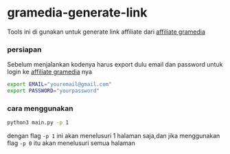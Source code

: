 # gramedia-generate-link
Tools ini di gunakan untuk generate link affiliate dari [affiliate gramedia](https://aff.gramedia.com/s/MrHMDcJDbt)

### persiapan
Sebelum menjalankan kodenya harus export dulu email dan password untuk login ke [affiliate gramedia](https://aff.gramedia.com/s/MrHMDcJDbt) nya

```bash
export EMAIL="youremail@gmail.com"
export PASSWORD="yourpassword"
```

### cara menggunakan

```bash
python3 main.py -p 1
```

dengan flag `-p 1` ini akan menelusuri 1 halaman saja,dan jika menggunakan flag `-p 0` itu akan menelusuri semua halaman

